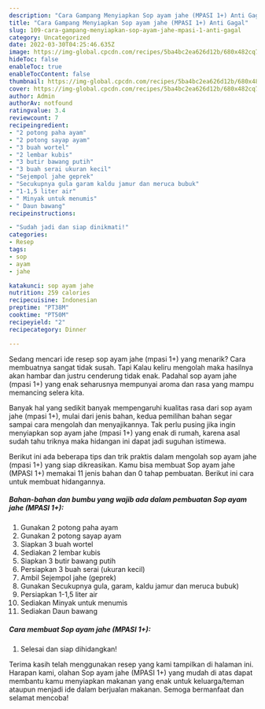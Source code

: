 ```yaml
---
description: "Cara Gampang Menyiapkan Sop ayam jahe (MPASI 1+) Anti Gagal"
title: "Cara Gampang Menyiapkan Sop ayam jahe (MPASI 1+) Anti Gagal"
slug: 109-cara-gampang-menyiapkan-sop-ayam-jahe-mpasi-1-anti-gagal
category: Uncategorized
date: 2022-03-30T04:25:46.635Z
image: https://img-global.cpcdn.com/recipes/5ba4bc2ea626d12b/680x482cq70/sop-ayam-jahe-mpasi-1-foto-resep-utama.jpg
hideToc: false
enableToc: true
enableTocContent: false
thumbnail: https://img-global.cpcdn.com/recipes/5ba4bc2ea626d12b/680x482cq70/sop-ayam-jahe-mpasi-1-foto-resep-utama.jpg
cover: https://img-global.cpcdn.com/recipes/5ba4bc2ea626d12b/680x482cq70/sop-ayam-jahe-mpasi-1-foto-resep-utama.jpg
author: Admin
authorAv: notfound
ratingvalue: 3.4
reviewcount: 7
recipeingredient:
- "2 potong paha ayam"
- "2 potong sayap ayam"
- "3 buah wortel"
- "2 lembar kubis"
- "3 butir bawang putih"
- "3 buah serai ukuran kecil"
- "Sejempol jahe geprek"
- "Secukupnya gula garam kaldu jamur dan meruca bubuk"
- "1-1,5 liter air"
- " Minyak untuk menumis"
- " Daun bawang"
recipeinstructions:

- "Sudah jadi dan siap dinikmati!"
categories:
- Resep
tags:
- sop
- ayam
- jahe

katakunci: sop ayam jahe 
nutrition: 259 calories
recipecuisine: Indonesian
preptime: "PT38M"
cooktime: "PT50M"
recipeyield: "2"
recipecategory: Dinner

---
```



Sedang mencari ide resep sop ayam jahe (mpasi 1+) yang menarik? Cara membuatnya sangat tidak susah. Tapi Kalau keliru mengolah maka hasilnya akan hambar dan justru cenderung tidak enak. Padahal sop ayam jahe (mpasi 1+) yang enak seharusnya mempunyai aroma dan rasa yang mampu memancing selera kita.




Banyak hal yang sedikit banyak mempengaruhi kualitas rasa dari sop ayam jahe (mpasi 1+), mulai dari jenis bahan, kedua pemilihan bahan segar sampai cara mengolah dan menyajikannya. Tak perlu pusing jika ingin menyiapkan sop ayam jahe (mpasi 1+) yang enak di rumah, karena asal sudah tahu triknya maka hidangan ini dapat jadi suguhan istimewa.


Berikut ini ada beberapa tips dan trik praktis dalam mengolah sop ayam jahe (mpasi 1+) yang siap dikreasikan. Kamu bisa membuat Sop ayam jahe (MPASI 1+) memakai 11 jenis bahan dan 0 tahap pembuatan. Berikut ini cara untuk membuat hidangannya.

<!--inarticleads1-->

##### Bahan-bahan dan bumbu yang wajib ada dalam pembuatan Sop ayam jahe (MPASI 1+):

1. Gunakan 2 potong paha ayam
1. Gunakan 2 potong sayap ayam
1. Siapkan 3 buah wortel
1. Sediakan 2 lembar kubis
1. Siapkan 3 butir bawang putih
1. Persiapkan 3 buah serai (ukuran kecil)
1. Ambil Sejempol jahe (geprek)
1. Gunakan Secukupnya gula, garam, kaldu jamur dan meruca bubuk)
1. Persiapkan 1-1,5 liter air
1. Sediakan  Minyak untuk menumis
1. Sediakan  Daun bawang




<!--inarticleads2-->

##### Cara membuat Sop ayam jahe (MPASI 1+):


1. Selesai dan siap dihidangkan!



Terima kasih telah menggunakan resep yang kami tampilkan di halaman ini. Harapan kami, olahan Sop ayam jahe (MPASI 1+) yang mudah di atas dapat membantu kamu menyiapkan makanan yang enak untuk keluarga/teman ataupun menjadi ide dalam berjualan makanan. Semoga bermanfaat dan selamat mencoba!
